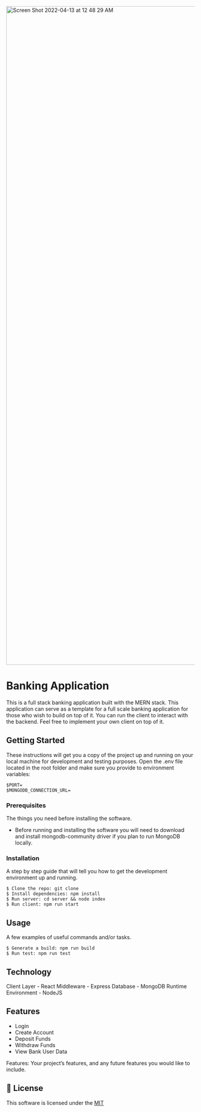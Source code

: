 <img width="1757" alt="Screen Shot 2022-04-13 at 12 48 29 AM" src="https://user-images.githubusercontent.com/82046154/163109267-47e30194-4ae1-4429-97f0-b35f75a75c96.png">


# Banking Application

This is a full stack banking application built with the MERN stack.  This application can serve as a template for a full scale banking application for those who wish to build on top of it.  You can run the client to interact with the backend.  Feel free to implement your own client on top of it.

## Getting Started

These instructions will get you a copy of the project up and running on your local machine for development and testing purposes.
Open the .env file located in the root folder and make sure you provide to environment variables:
```
$PORT=
$MONGODB_CONNECTION_URL=
```

### Prerequisites

The things you need before installing the software.

* Before running and installing the software you will need to download and install mongodb-community driver if you plan to run MongoDB locally.

### Installation

A step by step guide that will tell you how to get the development environment up and running.

```
$ Clone the repo: git clone
$ Install dependencies: npm install
$ Run server: cd server && node index
$ Run client: npm run start
```

## Usage

A few examples of useful commands and/or tasks.

```
$ Generate a build: npm run build
$ Run test: npm run test
```

## Technology
Client Layer - React
Middleware - Express
Database - MongoDB
Runtime Environment - NodeJS

## Features
- Login
- Create Account
- Deposit Funds
- Withdraw Funds
- View Bank User Data

Features: Your project’s features, and any future features you would like to include.


## 📜 License

This software is licensed under the [MIT](https://github.com/nhn/tui.editor/blob/master/LICENSE)


